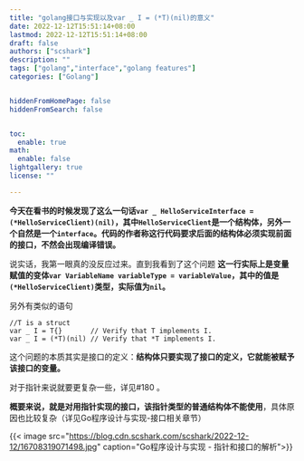 ```yaml
---
title: "golang接口与实现以及var _ I = (*T)(nil)的意义"
date: 2022-12-12T15:51:14+08:00
lastmod: 2022-12-12T15:51:14+08:00
draft: false
authors: ["scshark"]
description: ""
tags: ["golang","interface","golang features"]
categories: ["Golang"]


hiddenFromHomePage: false
hiddenFromSearch: false


toc:
  enable: true
math:
  enable: false
lightgallery: true
license: ""

---
```


<!--more-->

**今天在看书的时候发现了这么一句话`var _ HelloServiceInterface = (*HelloServiceClient)(nil)`，其中`HelloServiceClient`是一个结构体，另外一个自然是一个`interface`。代码的作者称这行代码要求后面的结构体必须实现前面的接口，不然会出现编译错误。**

说实话，我第一眼真的没反应过来。直到我看到了这个问题 **这一行实际上是变量赋值的变体`var VariableName variableType = variableValue`，其中的值是`(*HelloServiceClient)`类型，实际值为`nil`。**

另外有类似的语句

``` golang
//T is a struct
var _ I = T{}       // Verify that T implements I.
var _ I = (*T)(nil) // Verify that *T implements I.
```

这个问题的本质其实是接口的定义：**结构体只要实现了接口的定义，它就能被赋予该接口的变量。** 

对于指针来说就要更复杂一些，详见#180 。

**概要来说，就是对用指针实现的接口，该指针类型的普通结构体不能使用**，具体原因也比较复杂（详见Go程序设计与实现-接口相关章节）


{{< image src="https://blog.cdn.scshark.com/scshark/2022-12-12/16708319071498.jpg" caption="Go程序设计与实现 - 指针和接口的解析">}}

